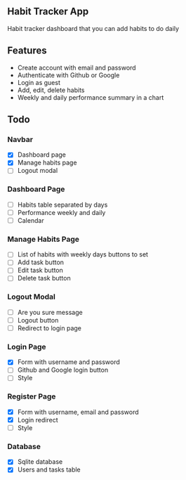 ## Habit Tracker App

Habit tracker dashboard that you can add habits to do daily

## Features

-   Create account with email and password
-   Authenticate with Github or Google
-   Login as guest
-   Add, edit, delete habits
-   Weekly and daily performance summary in a chart

## Todo

### Navbar

-   [x] Dashboard page
-   [x] Manage habits page
-   [ ] Logout modal

### Dashboard Page

-   [ ] Habits table separated by days
-   [ ] Performance weekly and daily
-   [ ] Calendar

### Manage Habits Page

-   [ ] List of habits with weekly days buttons to set
-   [ ] Add task button
-   [ ] Edit task button
-   [ ] Delete task button

### Logout Modal

-   [ ] Are you sure message
-   [ ] Logout button
-   [ ] Redirect to login page

### Login Page

-   [x] Form with username and password
-   [ ] Github and Google login button
-   [ ] Style

### Register Page

-   [x] Form with username, email and password
-   [x] Login redirect
-   [ ] Style

### Database

-   [x] Sqlite database
-   [x] Users and tasks table
